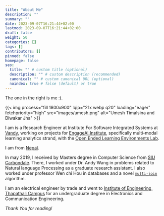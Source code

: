 ```yaml
---
title: "About Me"
description: ""
summary: ""
date: 2023-09-07T16:21:44+02:00
lastmod: 2023-09-07T16:21:44+02:00
draft: false
weight: 50
categories: []
tags: []
contributors: []
pinned: false
homepage: false
seo:
  title: "" # custom title (optional)
  description: "" # custom description (recommended)
  canonical: "" # custom canonical URL (optional)
  noindex: true # false (default) or true
---
```



The one in the right is me :).


{{< img process="fill 1800x900" lqip="21x webp q20" loading="eager" fetchpriority="high" src="images/umesh.png" alt="Umesh Timalsina and Diwakar Jha" >}}


I am is a Research Engineer at Institute For Software Integrated Systems at [Vandy](https://www.isis.vanderbilt.edu), working on projects for [EngageAI Institute](https://engageai.org/), specifically multi-modal learning analytics strand, with the [Open Ended Learning Environments Lab](https://wp0.vanderbilt.edu/oele/).

I am from [Nepal](https://en.wikipedia.org/wiki/Nepal). 

In may 2019, I received by Masters degree in Computer Science from [SIU Carbondale](https://siu.edu). There, I worked under Dr. Andy Wang 
in problems related to Natural language Processing as a graduate research assistant. I also worked under professor Wen chi Hou in databases and a novel 
[`multi-join`](https://github.com/multijoin-hub/) algorithm.

I am an electrical engineer by trade and went to [Institute of Engineering, Thapathali Campus](https://www.tcioe.edu.np/) for an undergraduate degree in Electronics and Communication Engineering.


*Thank You for reading!*